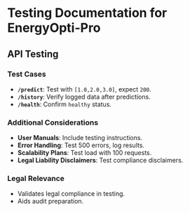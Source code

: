 # Testing Documentation for EnergyOpti-Pro

## API Testing

### Test Cases
- **`/predict`**: Test with `[1.0,2.0,3.0]`, expect `200`.
- **`/history`**: Verify logged data after predictions.
- **`/health`**: Confirm `healthy` status.

### Additional Considerations
- **User Manuals**: Include testing instructions.
- **Error Handling**: Test 500 errors, log results.
- **Scalability Plans**: Test load with 100 requests.
- **Legal Liability Disclaimers**: Test compliance disclaimers.

### Legal Relevance
- Validates legal compliance in testing.
- Aids audit preparation.
